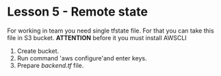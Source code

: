# Lesson 5 - Remote state

 For working in team you need single tfstate file. For that you can take this file in S3 bucket.
 **ATTENTION** before it you must install AWSCLI
1. Create bucket.
2. Run command 'aws configure'and enter keys.
3. Prepare *backend.tf* file.
